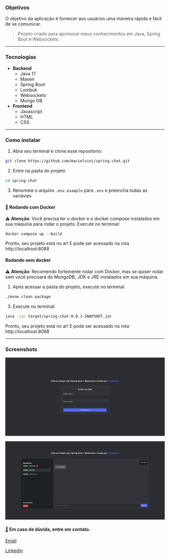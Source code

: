 ### Objetivos

O objetivo da aplicação é fornecer aos usuários uma maneira rápida e fácil de se comunicar.
> Projeto criado para aprimorar meus conhecimentos em Java, Spring Boot e Websockets.

---

### Tecnologias
- **Backend**
  - Java 17
  - Maven
  - Spring Boot
  - Lombok
  - Websockets
  - Mongo DB
- **Frontend**
  - Javascript
  - HTML
  - CSS

---
 
### Como instalar

1. Abra seu terminal e clone esse repositorio:
```bash
git clone https://github.com/macielvini/spring-chat.git
```   
2. Entre na pasta do projeto
```bash
cd spring-chat
```
3. Renomeie o arquivo `.env.example` para `.env` e preencha todas as variávies

#### 🐋 Rodando com Docker

⚠️ **Atenção**: Você precisa ter o docker e o docker compose instalados em sua máquina para rodar o projeto.
Execute no terminal:
```
docker compose up --build
```

Pronto, seu projeto está no ar! E pode ser acessado na rota http://localhost:8088

#### Rodando sem docker

⚠️ **Atenção**: Recomendo fortemente rodar com Docker, mas se quiser rodar sem você precisará do MongoDB, JDK e JRE instalados em sua máquina.

1. Após acessar a pasta do projeto, execute no terminal:
```bash
./mvnw clean package
``` 
3. Execute no terminal:
```bash
java -jar target/spring-chat-0.0.1-SNAPSHOT.jar
```

Pronto, seu projeto está no ar! E pode ser acessado na rota http://localhost:8088

---
 
### Screenshots

![SALVA-LINK](screenshots/login.png)

![SALVA-LINK](screenshots/chat.png)

#### [🚨](https://emojiterra.com/pt/luz-giratoria/) Em caso de dúvida, entre em contato.

[Email](vm.viniciusmaciel@gmail.com)

[Linkedin](https://www.linkedin.com/in/macielvinicius/)
